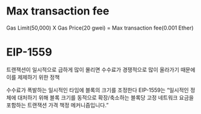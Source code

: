 
# Max transaction fee
Gas Limit(50,000) X Gas Price(20 gwei) = Max transaction fee(0.001 Ether)

# EIP-1559

트랜잭션이 일시적으로 급하게 많이 몰리면 수수료가 경쟁적으로 많이 올라가기 때문에 이를 제제하기 위한 정책

수수료가 폭발하는 일시적인 타임에 블록의 크기를 조정한다
 EIP-1559는 “일시적인 정체에 대처하기 위해 블록 크기를 동적으로 확장/축소하는 블록당 고정 네트워크 요금을 포함하는 트랜잭션 가격 책정 메커니즘입니다.”